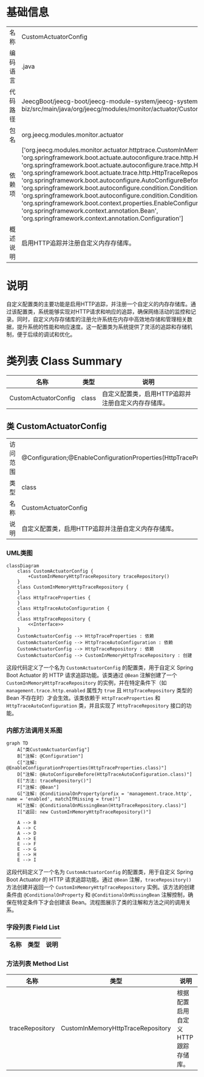 # 基础信息

|      |      |
|------|------|
| 名称 | CustomActuatorConfig |
| 编码语言 | .java |
| 代码路径 | JeecgBoot/jeecg-boot/jeecg-module-system/jeecg-system-biz/src/main/java/org/jeecg/modules/monitor/actuator/CustomActuatorConfig.java |
| 包名 | org.jeecg.modules.monitor.actuator |
| 依赖项 | ['org.jeecg.modules.monitor.actuator.httptrace.CustomInMemoryHttpTraceRepository', 'org.springframework.boot.actuate.autoconfigure.trace.http.HttpTraceAutoConfiguration', 'org.springframework.boot.actuate.autoconfigure.trace.http.HttpTraceProperties', 'org.springframework.boot.actuate.trace.http.HttpTraceRepository', 'org.springframework.boot.autoconfigure.AutoConfigureBefore', 'org.springframework.boot.autoconfigure.condition.ConditionalOnMissingBean', 'org.springframework.boot.autoconfigure.condition.ConditionalOnProperty', 'org.springframework.boot.context.properties.EnableConfigurationProperties', 'org.springframework.context.annotation.Bean', 'org.springframework.context.annotation.Configuration'] |
| 概述说明 | 启用HTTP追踪并注册自定义内存存储库。 |

# 说明

自定义配置类的主要功能是启用HTTP追踪，并注册一个自定义的内存存储库。通过该配置类，系统能够实现对HTTP请求和响应的追踪，确保网络活动的监控和记录。同时，自定义内存存储库的注册允许系统在内存中高效地存储和管理相关数据，提升系统的性能和响应速度。这一配置类为系统提供了灵活的追踪和存储机制，便于后续的调试和优化。

# 类列表 Class Summary

| 名称   | 类型  | 说明 |
|-------|------|-------------|
| CustomActuatorConfig | class | 自定义配置类，启用HTTP追踪并注册自定义内存存储库。 |



## 类 CustomActuatorConfig

|      |      |
|------|------|
| 访问范围 | @Configuration;@EnableConfigurationProperties(HttpTraceProperties.class);@AutoConfigureBefore(HttpTraceAutoConfiguration.class);public |
| 类型 | class |
| 名称 | CustomActuatorConfig |
| 说明 | 自定义配置类，启用HTTP追踪并注册自定义内存存储库。 |


### UML类图

```mermaid
classDiagram
    class CustomActuatorConfig {
        +CustomInMemoryHttpTraceRepository traceRepository()
    }
    class CustomInMemoryHttpTraceRepository {
    }
    class HttpTraceProperties {
    }
    class HttpTraceAutoConfiguration {
    }
    class HttpTraceRepository {
        <<Interface>>
    }
    CustomActuatorConfig --> HttpTraceProperties : 依赖
    CustomActuatorConfig --> HttpTraceAutoConfiguration : 依赖
    CustomActuatorConfig --> HttpTraceRepository : 依赖
    CustomActuatorConfig --> CustomInMemoryHttpTraceRepository : 创建
```

这段代码定义了一个名为 `CustomActuatorConfig` 的配置类，用于自定义 Spring Boot Actuator 的 HTTP 请求追踪功能。该类通过 `@Bean` 注解创建了一个 `CustomInMemoryHttpTraceRepository` 的实例，并在特定条件下（如 `management.trace.http.enabled` 属性为 `true` 且 `HttpTraceRepository` 类型的 Bean 不存在时）才会生效。该类依赖于 `HttpTraceProperties` 和 `HttpTraceAutoConfiguration` 类，并且实现了 `HttpTraceRepository` 接口的功能。


### 内部方法调用关系图

```mermaid
graph TD
    A["类CustomActuatorConfig"]
    B["注解: @Configuration"]
    C["注解: @EnableConfigurationProperties(HttpTraceProperties.class)"]
    D["注解: @AutoConfigureBefore(HttpTraceAutoConfiguration.class)"]
    E["方法: traceRepository()"]
    F["注解: @Bean"]
    G["注解: @ConditionalOnProperty(prefix = 'management.trace.http', name = 'enabled', matchIfMissing = true)"]
    H["注解: @ConditionalOnMissingBean(HttpTraceRepository.class)"]
    I["返回: new CustomInMemoryHttpTraceRepository()"]

    A --> B
    A --> C
    A --> D
    A --> E
    E --> F
    E --> G
    E --> H
    E --> I
```

这段代码定义了一个名为 `CustomActuatorConfig` 的配置类，用于自定义 Spring Boot Actuator 的 HTTP 请求追踪功能。通过 `@Bean` 注解，`traceRepository()` 方法创建并返回一个 `CustomInMemoryHttpTraceRepository` 实例。该方法的创建条件由 `@ConditionalOnProperty` 和 `@ConditionalOnMissingBean` 注解控制，确保在特定条件下才会创建该 Bean。流程图展示了类的注解和方法之间的调用关系。

### 字段列表 Field List

| 名称  | 类型  | 说明 |
|-------|-------|------|

### 方法列表 Method List

| 名称  | 类型  | 说明 |
|-------|-------|------|
| traceRepository | CustomInMemoryHttpTraceRepository | 根据配置启用自定义HTTP跟踪存储库。 |




